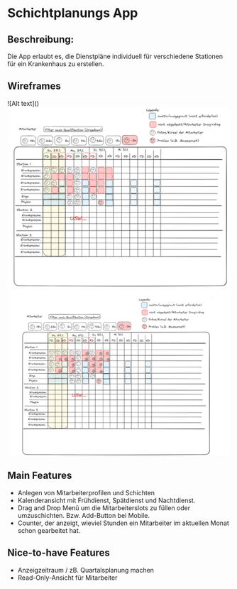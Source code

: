 <h1>Schichtplanungs App</h1>

<h2>Beschreibung:</h2>

Die App erlaubt es, die Dienstpläne individuell für verschiedene Stationen für ein Krankenhaus zu erstellen.

<h2>Wireframes</h2>
![Alt text](<Screenshot from 2024-01-15 20-01-37.png>)
<img src="./img/Screenshot from 2024-01-15 20-01-37.png">
<img src="./img/image.png">

<h2>Main Features</h2>
<ul>
<li>Anlegen von Mitarbeiterprofilen und Schichten</li>
<li>Kalenderansicht mit Frühdienst, Spätdienst und Nachtdienst.</li>
<li>Drag and Drop Menü um die Mitarbeiterslots zu füllen oder umzuschichten. Bzw. Add-Button bei Mobile.</li>
<li>Counter, der anzeigt, wieviel Stunden ein Mitarbeiter im aktuellen Monat schon gearbeitet hat.</li>
</ul>
<h2>Nice-to-have Features</h2>
<ul>
<li>Anzeigzeitraum / zB. Quartalsplanung machen</li>
<li>Read-Only-Ansicht für Mitarbeiter</li>
</ul>
